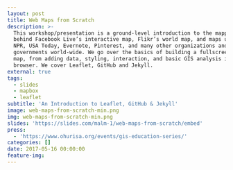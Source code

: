 ```yaml
---
layout: post
title: Web Maps from Scratch
description: >-
  This workshop/presentation is a ground-level introduction to the mapping api
  behind Facebook Live’s interactive map, Flikr’s world map, and maps used by
  NPR, USA Today, Evernote, Pinterest, and many other organizations and
  governments world-wide. We go over the basics of building a fullscreen web
  map, from adding data, styling, interaction, and basic GIS analysis in the
  browser. We cover Leaflet, GitHub and Jekyll.
external: true
tags:
  - slides
  - mapbox
  - leaflet
subtitle: 'An Introduction to Leaflet, GitHub & Jekyll'
image: web-maps-from-scratch-min.png
img: web-maps-from-scratch-min.png
slides: 'https://slides.com/malm-1/web-maps-from-scratch/embed'
press:
  - 'https://www.ohurisa.org/events/gis-education-series/'
categories: []
date: 2017-05-16 00:00:00
feature-img:
---
```

